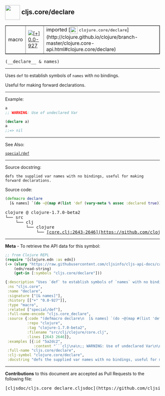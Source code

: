 ## <img width="48px" valign="middle" src="http://i.imgur.com/Hi20huC.png"> cljs.core/declare

 <table border="1">
<tr>

<td>macro</td>
<td><a href="https://github.com/cljsinfo/cljs-api-docs/tree/0.0-927"><img valign="middle" alt="[+] 0.0-927" src="https://img.shields.io/badge/+-0.0--927-lightgrey.svg"></a> </td>
<td>
imported [<img height="24px" valign="middle" src="http://i.imgur.com/1GjPKvB.png"> <samp>clojure.core/declare</samp>](http://clojure.github.io/clojure/branch-master/clojure.core-api.html#clojure.core/declare)
</td>
</tr>
</table>

 <samp>
(__declare__ & names)<br>
</samp>

---

Uses `def` to establish symbols of `names` with no bindings.

Useful for making forward declarations.

---

Example:

```clj
a
;; WARNING: Use of undeclared Var

(declare a)
a
;;=> nil
```

---

See Also:

[`special/def`](special_def.md)<br>

---

Source docstring:

```
defs the supplied var names with no bindings, useful for making forward declarations.
```

Source code:

```clj
(defmacro declare
  [& names] `(do ~@(map #(list 'def (vary-meta % assoc :declared true)) names)))
```

 <pre>
clojure @ clojure-1.7.0-beta2
└── src
    └── clj
        └── clojure
            └── <ins>[core.clj:2643-2646](https://github.com/clojure/clojure/blob/clojure-1.7.0-beta2/src/clj/clojure/core.clj#L2643-L2646)</ins>
</pre>


---

__Meta__ - To retrieve the API data for this symbol:

```clj
;; from Clojure REPL
(require '[clojure.edn :as edn])
(-> (slurp "https://raw.githubusercontent.com/cljsinfo/cljs-api-docs/catalog/cljs-api.edn")
    (edn/read-string)
    (get-in [:symbols "cljs.core/declare"]))
```

```clj
{:description "Uses `def` to establish symbols of `names` with no bindings.\n\nUseful for making forward declarations.",
 :ns "cljs.core",
 :name "declare",
 :signature ["[& names]"],
 :history [["+" "0.0-927"]],
 :type "macro",
 :related ["special/def"],
 :full-name-encode "cljs.core_declare",
 :source {:code "(defmacro declare\n  [& names] `(do ~@(map #(list 'def (vary-meta % assoc :declared true)) names)))",
          :repo "clojure",
          :tag "clojure-1.7.0-beta2",
          :filename "src/clj/clojure/core.clj",
          :lines [2643 2646]},
 :examples [{:id "5a2dc2",
             :content "```clj\na\n;; WARNING: Use of undeclared Var\n\n(declare a)\na\n;;=> nil\n```"}],
 :full-name "cljs.core/declare",
 :clj-symbol "clojure.core/declare",
 :docstring "defs the supplied var names with no bindings, useful for making forward declarations."}

```

---

__Contributions__ to this document are accepted as Pull Requests to the following file:

 <pre>
[cljsdoc/cljs.core_declare.cljsdoc](https://github.com/cljsinfo/cljs-api-docs/blob/master/cljsdoc/cljs.core_declare.cljsdoc)
</pre>

